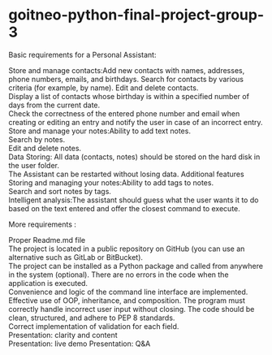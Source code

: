 # goitneo-python-final-project-group-3


Basic requirements for a Personal Assistant:	

Store and manage contacts:Add new contacts with names, addresses, phone numbers, emails, and birthdays.	
Search for contacts by various criteria (for example, by name).	
Edit and delete contacts.	
Display a list of contacts whose birthday is within a specified number of days from the current date.	
Check the correctness of the entered phone number and email when creating or editing an entry and notify the user in case of an incorrect entry.	
Store and manage your notes:Ability to add text notes.	
Search by notes.	
Edit and delete notes.	
Data Storing: All data (contacts, notes) should be stored on the hard disk in the user folder.	
The Assistant can be restarted without losing data.	
Additional features	
Storing and managing your notes:Ability to add tags to notes.	
Search and sort notes by tags.	
Intelligent analysis:The assistant should guess what the user wants it to do based on the text entered and offer the closest command to execute.	

More requirements	:

Proper Readme.md file	
The project is located in a public repository on GitHub (you can use an alternative such as GitLab or BitBucket).	
The project can be installed as a Python package and called from anywhere in the system (optional).	
There are no errors in the code when the application is executed.	
Convenience and logic of the command line interface are implemented.	
Effective use of OOP, inheritance, and composition.	
The program must correctly handle incorrect user input without closing.	
The code should be clean, structured, and adhere to PEP 8 standards.	
Correct implementation of validation for each field.	
Presentation: clarity and content	
Presentation: live demo	
Presentation: Q&A	
